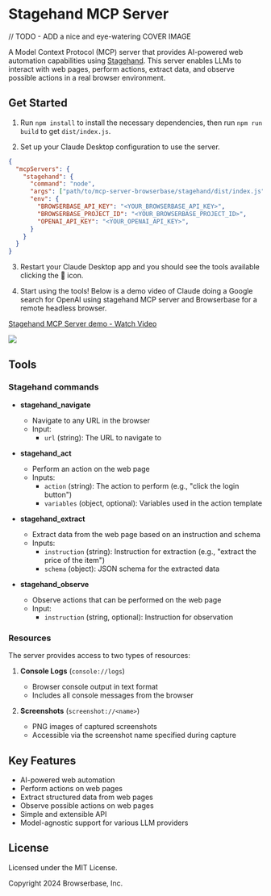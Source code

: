 # Stagehand MCP Server

// TODO - ADD a nice and eye-watering COVER IMAGE
<!-- ![cover](../assets/browserbase-mcp.png) -->

A Model Context Protocol (MCP) server that provides AI-powered web automation capabilities using [Stagehand](https://github.com/browserbase/stagehand). This server enables LLMs to interact with web pages, perform actions, extract data, and observe possible actions in a real browser environment.

## Get Started

1. Run `npm install` to install the necessary dependencies, then run `npm run build` to get `dist/index.js`.

2. Set up your Claude Desktop configuration to use the server.  

```json
{
  "mcpServers": {
    "stagehand": {
      "command": "node",
      "args": ["path/to/mcp-server-browserbase/stagehand/dist/index.js"],
      "env": {
        "BROWSERBASE_API_KEY": "<YOUR_BROWSERBASE_API_KEY>",
        "BROWSERBASE_PROJECT_ID": "<YOUR_BROWSERBASE_PROJECT_ID>",
        "OPENAI_API_KEY": "<YOUR_OPENAI_API_KEY>",
      }
    }
  }
}
```

3. Restart your Claude Desktop app and you should see the tools available clicking the 🔨 icon.

4. Start using the tools! Below is a demo video of Claude doing a Google search for OpenAI using stagehand MCP server and Browserbase for a remote headless browser.

<div>
    <a href="https://www.loom.com/share/9fe52fd9ab24421191223645366ec1c5">
      <p>Stagehand MCP Server demo - Watch Video</p>
    </a>
    <a href="https://www.loom.com/share/9fe52fd9ab24421191223645366ec1c5">
      <img style="max-width:300px;" src="https://cdn.loom.com/sessions/thumbnails/9fe52fd9ab24421191223645366ec1c5-f1a228ffe52d8065-full-play.gif">
    </a>
  </div>

## Tools

### Stagehand commands

- **stagehand_navigate**
  - Navigate to any URL in the browser
  - Input:
    - `url` (string): The URL to navigate to

- **stagehand_act**
  - Perform an action on the web page
  - Inputs:
    - `action` (string): The action to perform (e.g., "click the login button")
    - `variables` (object, optional): Variables used in the action template

- **stagehand_extract**
  - Extract data from the web page based on an instruction and schema
  - Inputs:
    - `instruction` (string): Instruction for extraction (e.g., "extract the price of the item")
    - `schema` (object): JSON schema for the extracted data

- **stagehand_observe**
  - Observe actions that can be performed on the web page
  - Input:
    - `instruction` (string, optional): Instruction for observation

### Resources

The server provides access to two types of resources:

1. **Console Logs** (`console://logs`)

   - Browser console output in text format
   - Includes all console messages from the browser

2. **Screenshots** (`screenshot://<name>`)
   - PNG images of captured screenshots
   - Accessible via the screenshot name specified during capture

## Key Features

- AI-powered web automation
- Perform actions on web pages
- Extract structured data from web pages
- Observe possible actions on web pages
- Simple and extensible API
- Model-agnostic support for various LLM providers

## License

Licensed under the MIT License.

Copyright 2024 Browserbase, Inc.
